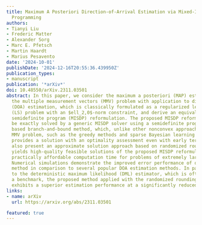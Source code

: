 ```yaml
---
title: Maximum A Posteriori Direction-of-Arrival Estimation via Mixed-Integer Semidefinite
  Programming
authors:
- Tianyi Liu
- Frederic Matter
- Alexander Sorg
- Marc E. Pfetsch
- Martin Haardt
- Marius Pesavento
date: '2024-10-01'
publishDate: '2024-12-16T20:55:36.439950Z'
publication_types:
- manuscript
publication: '*arXiv*'
doi: 10.48550/arXiv.2311.03501
abstract: In this paper, we consider the maximum a posteriori (MAP) estimation for
  the multiple measurement vectors (MMV) problem with application to direction-of-arrival
  (DOA) estimation, which is classically formulated as a regularized least-squares
  (LS) problem with an $ell_2,0$-norm constraint, and derive an equivalent mixed-integer
  semidefinite program (MISDP) reformulation. The proposed MISDP reformulation can
  be exactly solved by a generic MISDP solver using a semidefinite programming (SDP)
  based branch-and-bound method, which, unlike other nonconvex approaches for the
  MMV problem, such as the greedy methods and sparse Bayesian learning techniques,
  provides a solution with an optimality assessment even with early termination. We
  also present an approximate solution approach based on randomized rounding that
  yields high-quality feasible solutions of the proposed MISDP reformulation at a
  practically affordable computation time for problems of extremely large dimensions.
  Numerical simulations demonstrate the improved error performance of our proposed
  method in comparison to several popular DOA estimation methods. In particular, compared
  to the deterministic maximum likelihood (DML) estimator, which is often used as
  a benchmark, the proposed method applied with the randomized rounding algorithm
  exhibits a superior estimation performance at a significantly reduced running time.
links:
- name: arXiv
  url: https://arxiv.org/abs/2311.03501

featured: true
---
```

